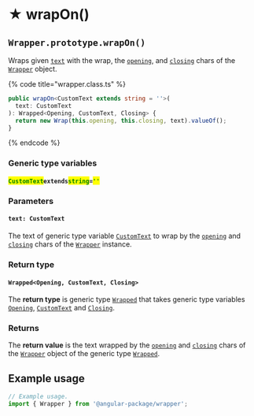 # ★ wrapOn()

## `Wrapper.prototype.wrapOn()`

Wraps given [`text`](wrapon.md#text-customtext) with the wrap, the [`opening`](../../../wrap/instance/accessors/#wrap.prototype.opening), and [`closing`](../../../wrap/instance/accessors/#wrap.prototype.closing) chars of the [`Wrapper`](../../wrapper.md) object.

{% code title="wrapper.class.ts" %}
```typescript
public wrapOn<CustomText extends string = ''>(
  text: CustomText
): Wrapped<Opening, CustomText, Closing> {
  return new Wrap(this.opening, this.closing, text).valueOf();
}
```
{% endcode %}

### Generic type variables

#### <mark style="color:green;">`CustomText`</mark>`extends`<mark style="color:green;">`string`</mark>`=`<mark style="color:green;">`''`</mark>



### Parameters

#### `text: CustomText`

The text of generic type variable [`CustomText`](wrapon.md#customtext-extends-string) to wrap by the [`opening`](../../../wrap/instance/accessors/#wrap.prototype.opening) and [`closing`](../../../wrap/instance/accessors/#wrap.prototype.closing) chars of the [`Wrapper`](../../wrapper.md) instance.

### Return type

#### `Wrapped<Opening, CustomText, Closing>`

The **return type** is generic type [`Wrapped`](../../../type/wrapped.md) that takes generic type variables [`Opening`](../../generic-type-variables.md#wrap-opening), [`CustomText`](wrapon.md#customtextextendsstring) and [`Closing`](../../generic-type-variables.md#wrap-closing).

### Returns

The **return value** is the text wrapped by the [`opening`](../../../wrap/instance/accessors/#wrap.prototype.opening) and [`closing`](../../../wrap/instance/accessors/#wrap.prototype.closing) chars of the [`Wrapper`](../../wrapper.md) object of the generic type [`Wrapped`](../../../type/wrapped.md).

## Example usage

```typescript
// Example usage.
import { Wrapper } from '@angular-package/wrapper';


```
